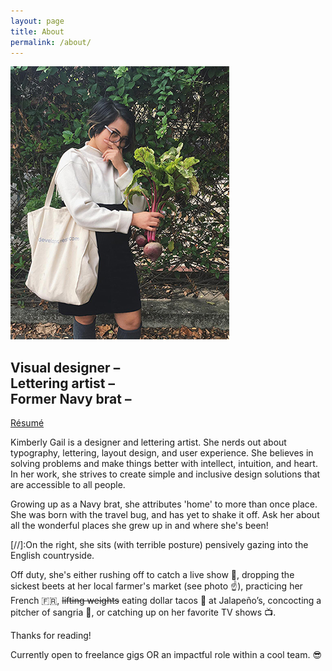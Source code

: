 ```yaml
---
layout: page
title: About
permalink: /about/
---
```


<img src="/images/beetz_bykim.jpg" alt="about">

## Visual designer – <br> Lettering artist – <br> Former Navy brat –

<a href="/assets/kgrl-2018-resume.pdf">Résumé</a>

Kimberly Gail is a designer and lettering artist. She nerds out about typography, lettering, layout design, and user experience. She believes in solving problems and make things better with intellect, intuition, and heart. In her work, she strives to create simple and inclusive design solutions that are accessible to all people.

Growing up as a Navy brat, she attributes 'home' to more than once place. She was born with the travel bug, and has yet to shake it off. Ask her about all the wonderful places she grew up in and where she's been! 

[//]:On the right, she sits (with terrible posture) pensively gazing into the English countryside.

Off duty, she's either rushing off to catch a live show 🤟, dropping the sickest beets at her local farmer's market (see photo ☝️), practicing her French 🇫🇷, <s>lifting weights</s> eating dollar tacos 🌮 at Jalapeño&rsquo;s, concocting a pitcher of sangria 🍷, or catching up on her favorite TV shows 📺.

Thanks for reading!

Currently open to freelance gigs OR an impactful role within a cool team. 😎
